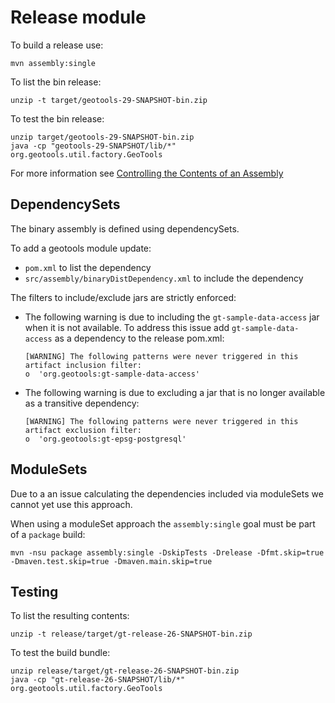 # Release module

To build a release use:

```
mvn assembly:single
```

To list the bin release:

```
unzip -t target/geotools-29-SNAPSHOT-bin.zip
```

To test the bin release:

```
unzip target/geotools-29-SNAPSHOT-bin.zip
java -cp "geotools-29-SNAPSHOT/lib/*" org.geotools.util.factory.GeoTools
```

For more information see [Controlling the Contents of an Assembly](https://books.sonatype.com/mvnref-book/reference/assemblies-sect-controlling-contents.html)

## DependencySets

The binary assembly is defined using dependencySets.

To add a geotools module update:

* `pom.xml` to list the dependency
* `src/assembly/binaryDistDependency.xml` to include the dependency

The filters to include/exclude jars are strictly enforced:

* The following warning is due to including the ``gt-sample-data-access`` jar when it is not available. To address this issue add ``gt-sample-data-access`` as a dependency to the release pom.xml:

  ```
  [WARNING] The following patterns were never triggered in this artifact inclusion filter:
  o  'org.geotools:gt-sample-data-access'
  ```

* The following warning is due to excluding a jar that is no longer available as a transitive dependency:
  
  ```
  [WARNING] The following patterns were never triggered in this artifact exclusion filter:
  o  'org.geotools:gt-epsg-postgresql'
  ```

## ModuleSets

Due to a an issue calculating the dependencies included via moduleSets we cannot yet use this approach.

When using a moduleSet approach the `assembly:single` goal must be part of a `package` build:

```
mvn -nsu package assembly:single -DskipTests -Drelease -Dfmt.skip=true -Dmaven.test.skip=true -Dmaven.main.skip=true
```

## Testing

To list the resulting contents:

```
unzip -t release/target/gt-release-26-SNAPSHOT-bin.zip 
```

To test the build bundle:

```
unzip release/target/gt-release-26-SNAPSHOT-bin.zip
java -cp "gt-release-26-SNAPSHOT/lib/*" org.geotools.util.factory.GeoTools
```